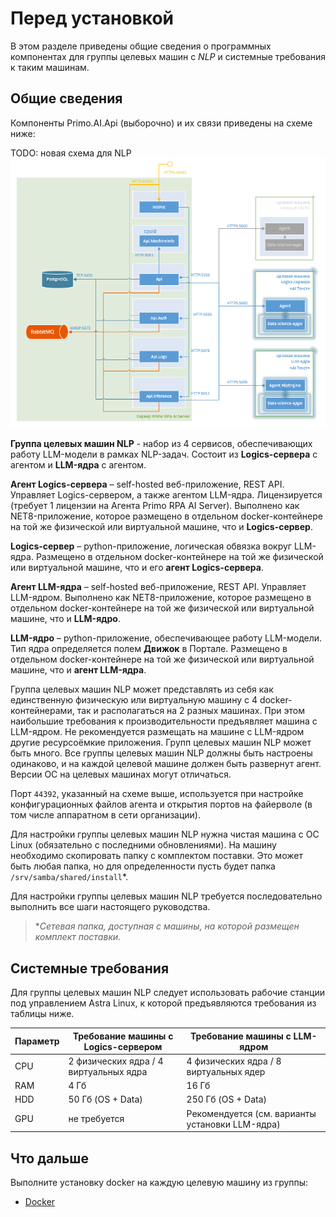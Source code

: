# Перед установкой

В этом разделе приведены общие сведения о программных компонентах для группы целевых машин с *NLP* и системные требования к таким машинам.

## Общие сведения

Компоненты Primo.AI.Api (выборочно) и их связи приведены на схеме ниже:

TODO: новая схема для NLP
![Компоненты Primo.AI.Api и группы целевых машин NLP](<../../../../.gitbook/assets1/primo-ai/install/nlp-components-and-machines-scheme.png>)

**Группа целевых машин NLP** - набор из 4 сервисов, обеспечивающих работу LLM-модели в рамках NLP-задач. Состоит из **Logics-сервера** с агентом и **LLM-ядра** с агентом.

**Агент Logics-сервера** – self-hosted веб-приложение, REST API. Управляет Logics-сервером, а также агентом LLM-ядра. Лицензируется (требует 1 лицензии на Агента Primo RPA AI Server). Выполнено как NET8-приложение, которое размещено в отдельном docker-контейнере на той же физической или виртуальной машине, что и **Logics-сервер**. 

**Logics-сервер** – python-приложение, логическая обвязка вокруг LLM-ядра. Размещено в отдельном docker-контейнере на той же физической или виртуальной машине, что и его **агент Logics-сервера**.

**Агент LLM-ядра** – self-hosted веб-приложение, REST API. Управляет LLM-ядром. Выполнено как NET8-приложение, которое размещено в отдельном docker-контейнере на той же физической или виртуальной машине, что и **LLM-ядро**. 

**LLM-ядро** – python-приложение, обеспечивающее работу LLM-модели. Тип ядра определяется полем **Движок** в Портале. Размещено в отдельном docker-контейнере на той же физической или виртуальной машине, что и **агент LLM-ядра**.

Группа целевых машин NLP может представлять из себя как единственную физическую или виртуальную машину с 4 docker-контейнерами, так и располагаться на 2 разных машинах. При этом наибольшие требования к производительности предъявляет машина с LLM-ядром.
Не рекомендуется размещать на машине с LLM-ядром другие ресурсоёмкие приложения. 
Групп целевых машин NLP может быть много. Все группы целевых машин NLP должны быть настроены одинаково, и на каждой целевой машине должен быть развернут агент. Версии ОС на целевых машинах могут отличаться.

Порт `44392`, указанный на схеме выше, используется при настройке конфигурационных файлов агента и открытия портов на файерволе (в том числе аппаратном в сети организации). 

Для настройки группы целевых машин NLP нужна чистая машина с ОС Linux (обязательно с последними обновлениями). На машину необходимо скопировать папку с комплектом поставки. Это может быть любая папка, но для определенности пусть будет папка `/srv/samba/shared/install`*.

Для настройки группы целевых машин NLP требуется последовательно выполнить все шаги настоящего руководства.

> \**Сетевая папка, доступная с машины, на которой размещен комплект поставки.* 



## Системные требования
Для группы целевых машин NLP следует использовать рабочие станции под управлением Astra Linux, к которой предъявляются требования из таблицы ниже.

| Параметр        | Требование машины с Logics-сервером    | Требование машины с LLM-ядром          	     | 
| --------------- | -------------------------------------- |-------------------------------------------------| 
| CPU             | 2 физических ядра / 4 виртуальных ядра | 4 физических ядра / 8 виртуальных ядер 		 | 
| RAM             | 4 Гб	                               | 16 Гб	                                		 |  
| HDD             | 50 Гб (OS + Data)	                   | 250 Гб (OS + Data)	                    		 |
| GPU             | не требуется                           | Рекомендуется (см. варианты установки LLM-ядра) |


## Что дальше

Выполните установку docker на каждую целевую машину из группы:
* [Docker](https://docs.primo-rpa.ru/primo-rpa/primo-rpa-ai-server/installing/installation-docker)